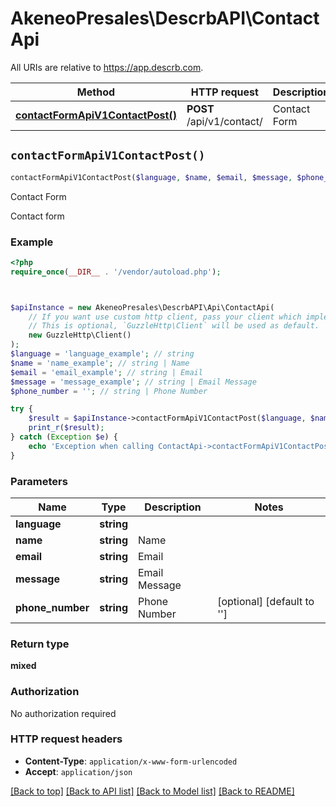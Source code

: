 # AkeneoPresales\DescrbAPI\ContactApi

All URIs are relative to https://app.descrb.com.

Method | HTTP request | Description
------------- | ------------- | -------------
[**contactFormApiV1ContactPost()**](ContactApi.md#contactFormApiV1ContactPost) | **POST** /api/v1/contact/ | Contact Form


## `contactFormApiV1ContactPost()`

```php
contactFormApiV1ContactPost($language, $name, $email, $message, $phone_number): mixed
```

Contact Form

Contact form

### Example

```php
<?php
require_once(__DIR__ . '/vendor/autoload.php');



$apiInstance = new AkeneoPresales\DescrbAPI\Api\ContactApi(
    // If you want use custom http client, pass your client which implements `GuzzleHttp\ClientInterface`.
    // This is optional, `GuzzleHttp\Client` will be used as default.
    new GuzzleHttp\Client()
);
$language = 'language_example'; // string
$name = 'name_example'; // string | Name
$email = 'email_example'; // string | Email
$message = 'message_example'; // string | Email Message
$phone_number = ''; // string | Phone Number

try {
    $result = $apiInstance->contactFormApiV1ContactPost($language, $name, $email, $message, $phone_number);
    print_r($result);
} catch (Exception $e) {
    echo 'Exception when calling ContactApi->contactFormApiV1ContactPost: ', $e->getMessage(), PHP_EOL;
}
```

### Parameters

Name | Type | Description  | Notes
------------- | ------------- | ------------- | -------------
 **language** | **string**|  |
 **name** | **string**| Name |
 **email** | **string**| Email |
 **message** | **string**| Email Message |
 **phone_number** | **string**| Phone Number | [optional] [default to &#39;&#39;]

### Return type

**mixed**

### Authorization

No authorization required

### HTTP request headers

- **Content-Type**: `application/x-www-form-urlencoded`
- **Accept**: `application/json`

[[Back to top]](#) [[Back to API list]](../../README.md#endpoints)
[[Back to Model list]](../../README.md#models)
[[Back to README]](../../README.md)
